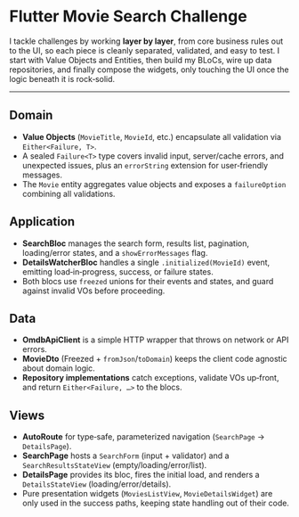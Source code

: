# Flutter Movie Search Challenge

I tackle challenges by working **layer by layer**, from core business rules out to the UI, so each piece is cleanly separated, validated, and easy to test. I start with Value Objects and Entities, then build my BLoCs, wire up data repositories, and finally compose the widgets, only touching the UI once the logic beneath it is rock‑solid.

---

## Domain
- **Value Objects** (`MovieTitle`, `MovieId`, etc.) encapsulate all validation via `Either<Failure, T>`.
- A sealed `Failure<T>` type covers invalid input, server/cache errors, and unexpected issues, plus an `errorString` extension for user‑friendly messages.
- The `Movie` entity aggregates value objects and exposes a `failureOption` combining all validations.

## Application
- **SearchBloc** manages the search form, results list, pagination, loading/error states, and a `showErrorMessages` flag.
- **DetailsWatcherBloc** handles a single `.initialized(MovieId)` event, emitting load‑in‑progress, success, or failure states.
- Both blocs use `freezed` unions for their events and states, and guard against invalid VOs before proceeding.

## Data
- **OmdbApiClient** is a simple HTTP wrapper that throws on network or API errors.
- **MovieDto** (Freezed + `fromJson`/`toDomain`) keeps the client code agnostic about domain logic.
- **Repository implementations** catch exceptions, validate VOs up‑front, and return `Either<Failure, …>` to the blocs.

## Views
- **AutoRoute** for type‑safe, parameterized navigation (`SearchPage` → `DetailsPage`).
- **SearchPage** hosts a `SearchForm` (input + validator) and a `SearchResultsStateView` (empty/loading/error/list).
- **DetailsPage** provides its bloc, fires the initial load, and renders a `DetailsStateView` (loading/error/details).
- Pure presentation widgets (`MoviesListView`, `MovieDetailsWidget`) are only used in the success paths, keeping state handling out of their code.
